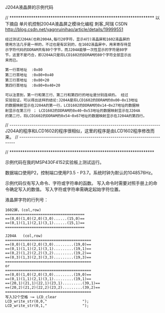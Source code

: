 J204A液晶屏的示例代码

// *******************************************************************
	以下摘自 单片机控制2004A液晶屏之模块化编程 刺客_阿瑞 CSDN
	http://blog.csdn.net/yagnruinihao/article/details/19999551

	经过测试J204A(也称2004A,每行20字符，显示4行)液晶屏和1602液晶屏的
    使用方法几乎是一样的，不过也是有区别的，在1602液晶屏中，用来寄存待显
    示字符代码的DDRAM共有80个字节，而J204A能够一次性显示的字符是80字
    节，这里不是巧合，即J204A只是将LCD1602的DDRAM的80个字符全部显示出
    来而已。

    第一行首地址  :0x80
    第二行首地址  :0x80+0x40
    第三行首地址  :0x80+20
    第四行首地址  :0x80+0x40+20

    可以注意到，第一行和第三行、第二行和第四行的地址是分别连续的。 经过
    实验验证，可以得出这样的结论:J204A是将LCD1602的DDRAM的0x00~0x13地址
    的数据映射显示在J204A的第一行，LCD1602的DDRAM的0x14~0x27地址的数据映
    射显示在第三行 ； LCD1602的DDRAM的0x40~0x53地址的数据映射显示在J204A
    的第二行，将LCD1602的DDRAM的0x54~0x67地址的数据映射显示在J204A的第四行。

// ----------------------------------------------------------------------------
    J204A的程序和LCD1602的程序很相似，这里的程序是由LCD1602程序修改而来。
// ----------------------------------------------------------------------------

// *******************************************************************

示例代码在我的MSP430F4152实验板上测试运行。

数据端口使用P2，控制端口使用P3.5 - P3.7。系统时钟为默认的1048576Hz。

示例代码仅有写入命令、字符或字符串的函数。
写入命令时需要对照手册上的命令确定写入的数值。
写入字符或字符串需确定起始字符位置。

液晶屏字符的行列号：

	1602屏，(col,row)
	====================================
	==(0,0)(1,0)(2,0)(3,0)......(15,0)==
	==(0,1)(1,1)(2,1)(3,1)......(15,1)==
	====================================
	
	J204A	(col,row)
	=======================================
	==(0,0)(1,0)(2,0)(3,0).........(19,0)==
	==(0,1)(1,1)(2,1)(3,1).........(19,1)==
	==(0,2)(1,2)(2,2)(3,2).........(19,2)==
	==(0,3)(1,3)(2,3)(3,3).........(19,3)==
	=======================================
	or
	=======================================
	==(0,0)(1,0)(2,0)(3,0).........(19,0)==
	==(0,1)(1,1)(2,1)(3,1).........(19,1)==
	==(20,1)(21,1)(22,1)(23,1).........(39,1)==
	==(20,2)(21,2)(22,2)(23,2).........(39,2)==
	=======================================
	写入32个空格 ~= LCD_clear
	LCD_write_str(0,0,"                ");
	LCD_write_str(0,1,"                ");
	
	